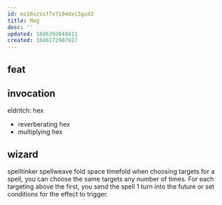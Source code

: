 ```yaml
---
id: mi16szssf7x7184dxi3gu43
title: Mag
desc: ''
updated: 1686392848411
created: 1686172907827
---
```


## feat
## invocation
eldritch: hex
- reverberating hex
- multiplying hex

## wizard
spelltinker
spellweave
fold space
timefold
  when choosing targets for a spell, you can choose the same targets any number of times. For each targeting above the first, you send the spell 1 turn into the future or set conditions for the effect to trigger.